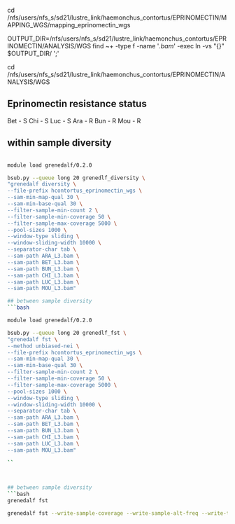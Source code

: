 


cd /nfs/users/nfs_s/sd21/lustre_link/haemonchus_contortus/EPRINOMECTIN/MAPPING_WGS/mapping_eprinomectin_wgs


OUTPUT_DIR=/nfs/users/nfs_s/sd21/lustre_link/haemonchus_contortus/EPRINOMECTIN/ANALYSIS/WGS
find ~+ -type f -name '*.bam*' -exec ln -vs "{}" $OUTPUT_DIR/ ';'


cd /nfs/users/nfs_s/sd21/lustre_link/haemonchus_contortus/EPRINOMECTIN/ANALYSIS/WGS

## Eprinomectin resistance status
Bet - S
Chi - S
Luc - S
Ara - R
Bun - R
Mou - R


## within sample diversity
```bash

module load grenedalf/0.2.0

bsub.py --queue long 20 grenedlf_diversity \
"grenedalf diversity \
--file-prefix hcontortus_eprinomectin_wgs \
--sam-min-map-qual 30 \
--sam-min-base-qual 30 \
--filter-sample-min-count 2 \
--filter-sample-min-coverage 50 \
--filter-sample-max-coverage 5000 \
--pool-sizes 1000 \
--window-type sliding \
--window-sliding-width 10000 \
--separator-char tab \
--sam-path ARA_L3.bam \
--sam-path BET_L3.bam \
--sam-path BUN_L3.bam \
--sam-path CHI_L3.bam \
--sam-path LUC_L3.bam \
--sam-path MOU_L3.bam"

## between sample diversity
```bash

module load grenedalf/0.2.0

bsub.py --queue long 20 grenedlf_fst \
"grenedalf fst \
--method unbiased-nei \
--file-prefix hcontortus_eprinomectin_wgs \
--sam-min-map-qual 30 \
--sam-min-base-qual 30 \
--filter-sample-min-count 2 \
--filter-sample-min-coverage 50 \
--filter-sample-max-coverage 5000 \
--pool-sizes 1000 \
--window-type sliding \
--window-sliding-width 10000 \
--separator-char tab \
--sam-path ARA_L3.bam \
--sam-path BET_L3.bam \
--sam-path BUN_L3.bam \
--sam-path CHI_L3.bam \
--sam-path LUC_L3.bam \
--sam-path MOU_L3.bam"

``



## between sample diversity 
```bash
grenedalf fst

grenedalf fst --write-sample-coverage --write-sample-alt-freq --write-total-frequency --sam-min-map-qual 30 --sam-min-base-qual 30 --file-prefix MHCO3_v_MHCO18_pools --separator-char tab --sam-path MHCO3_P0_L3_n200_01.bam --sam-path MHCO18_P0_L3_n200_IVM_01.bam


```
